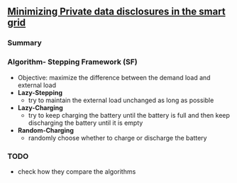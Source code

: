 ## [Minimizing Private data disclosures in the smart grid](http://dl.acm.org/citation.cfm?id=2382242)

### Summary


### Algorithm- Stepping Framework (SF)
- Objective: maximize the difference between the demand load and external load
- **Lazy-Stepping**
  - try to maintain the external load unchanged as long as possible
- **Lazy-Charging**
  - try to keep charging the battery until the battery is full and then keep discharging the battery until it is empty
- **Random-Charging**
  - randomly choose whether to charge or discharge the battery
  
### TODO
- check how they compare the algorithms
